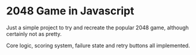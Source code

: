 # 2048 Game in Javascript

Just a simple project to try and recreate the popular 2048 game, although certainly not as pretty. 

Core logic, scoring system, failure state and retry buttons all implemented.